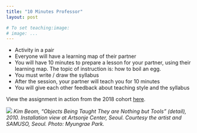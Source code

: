 ```yaml
---
title: "10 Minutes Professor"
layout: post

# To set teaching:image:
# image: ...
---
```


- Activity in a pair
- Everyone will have a learning map of their partner
- You will have 10 minutes to prepare a lesson for your partner, using their learning map. The topic of instruction is: how to boil an egg.
- You must write / draw the syllabus
- After the session, your partner will teach you for 10 minutes
- You will give each other feedback about teaching style and the syllabus

View the assignment in action from the 2018 cohort [here](https://github.com/teachingasart/2018/tree/master/assignments/4_Pedagogy).

![](https://github.com/teachingasart/2018/raw/master/assignments/4_Pedagogy/img/kimbeom.jpg) 
*Kim Beom, “Objects Being Taught They are Nothing but Tools” (detail), 2010. Installation view at Artsonje Center, Seoul. Courtesy the artist and SAMUSO, Seoul. Photo: Myungrae Park.*
 